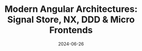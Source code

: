 ---
slug: angular-architects-signal-ddd-mfe
tag: Architecture
title: 'Modern Angular Architectures: Signal Store, NX, DDD & Micro Frontends'
description: In this interactive workshop, we use Angular’s latest innovations to build a modern and maintainable architecture. <br /><br />We start with Standalone Components and learn how to structure a large application using a Mono Repo and Strategic Design – a discipline from Domain-driven Design (DDD).<br /><br /> We discuss categorizing the individual parts of our application and how to enforce our architecture with tools such as Nx or Sheriff. On top of our Strategic Design, we implement a Micro Frontend Architecture with Module Federation. Then, we discover how Angular’s new Signals fit our modern architecture. <br /><br />We discuss fine-grained change detection and State Management with the new NGRX Signal Store. We implement some custom features for the Signal Store to cover repeating and complex use cases with just a few lines of code. Finally, we discuss how the new Signal component will help to simplify our architecture further and how they work together with traditional components.
date: '2024-06-26'
authors: '[{"name":"Manfred Steyer","biography":"Manfred Steyer is a trainer and consultant with a focus on Angular. Google Developer Expert (GDE) who writes for O’Reilly, the German Java Magazine, and windows.developer. He regularly speaks at conferences.","image": "photo/authors/manfred-steyer.webp","link": "https://www.softwarearchitekt.at/"},{"name": "Rainer Hahnekamp","biography":"Rainer Hahnekamp is a Google Developer Expert, working as a trainer and consultant in the expert network of Angular Architects. Among his responsibilities is providing training sessions on Angular and Spring. In addition, he offers a weekly brief overview of relevant events in the Angular ecosystem on YouTube through ng-news.","image": "photo/authors/rainer-hahnekamp.webp", "link": "https://www.rainerhahnekamp.com/en/"}]'
location: '{"name": "TBD","mapsLink":""}'
image: /photo/workshop-angular-architects-20240627.webp
link: /workshops/angular-architects-signal-ddd-mfe
ticket: https://ti.to/ngrome-events/modern-angular-architecture
col: 1
---